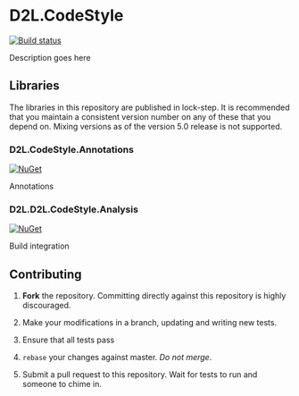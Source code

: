 # D2L.CodeStyle

[![Build status](https://ci.appveyor.com/api/projects/status/psw7acwi8s59be62/branch/master?svg=true)](https://ci.appveyor.com/project/Brightspace/d2l-codestyle-cf97m/branch/master)

Description goes here

## Libraries

The libraries in this repository are published in lock-step. It is recommended that you maintain a consistent version number on any of these that you depend on. Mixing versions as of the version 5.0 release is not supported.

### D2L.CodeStyle.Annotations
[![NuGet](https://img.shields.io/nuget/v/D2L.D2L.CodeStyle.Annotations.svg?maxAge=7200)](https://www.nuget.org/packages/D2L.D2L.CodeStyle/)

Annotations

### D2L.D2L.CodeStyle.Analysis
[![NuGet](https://img.shields.io/nuget/v/D2L.D2L.CodeStyle.Analysis.svg?maxAge=7200)](https://www.nuget.org/packages/D2L.D2L.CodeStyle.Analysis/)

Build integration

## Contributing

1. **Fork** the repository. Committing directly against this repository is
   highly discouraged.

2. Make your modifications in a branch, updating and writing new tests.

3. Ensure that all tests pass

4. `rebase` your changes against master. *Do not merge*.

5. Submit a pull request to this repository. Wait for tests to run and someone
   to chime in.

